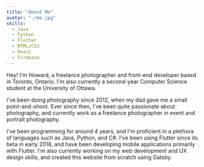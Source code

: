 ```yaml
---
title: "About Me"
avatar: "./me.jpg"
skills: 
  - Java
  - Python
  - Flutter
  - HTML/CSS
  - React
  - Firebase
---
```

Hey! I'm Howard, a freelance photographer and front-end developer based in Toronto, Ontario. I'm also currently a second-year Computer Science student at the University of Ottawa.

I've been doing photography since 2012, when my dad gave me a small point-and-shoot. Ever since then, I've been quite passionate about photography, and currently work as a freelance photographer in event and portrait photography.

I've been programming for around 4 years, and I'm proficient in a plethora of languages such as Java, Python, and C#. I've been using Flutter since its beta in early 2018, and have been developing mobile applications primarily with Flutter. I'm also currently working on my web development and UX design skills, and created this website from scratch using Gatsby. 
